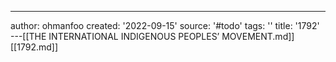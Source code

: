 ---
author: ohmanfoo
created: '2022-09-15'
source: '#todo'
tags: ''
title: '1792'
---[[THE INTERNATIONAL INDIGENOUS PEOPLES’ MOVEMENT.md]]
[[1792.md]]
